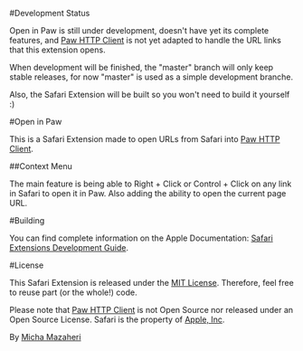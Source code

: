 #Development Status

Open in Paw is still under development, doesn't have yet its complete features, and [Paw HTTP Client](http://luckymarmot.com/paw) is not yet adapted to handle the URL links that this extension opens.

When development will be finished, the "master" branch will only keep stable releases, for now "master" is used as a simple development branche.

Also, the Safari Extension will be built so you won't need to build it yourself :)

#Open in Paw

This is a Safari Extension made to open URLs from Safari into [Paw HTTP Client](http://luckymarmot.com/paw).

##Context Menu

The main feature is being able to Right + Click or Control + Click on any link in Safari to open it in Paw. Also adding the ability to open the current page URL.

#Building

You can find complete information on the Apple Documentation: [Safari Extensions Development Guide](http://developer.apple.com/library/safari/#documentation/Tools/Conceptual/SafariExtensionGuide/Introduction/Introduction.html).

#License

This Safari Extension is released under the [MIT License](http://opensource.org/licenses/MIT). Therefore, feel free to reuse part (or the whole!) code.

Please note that [Paw HTTP Client](http://luckymarmot.com/paw) is not Open Source nor released under an Open Source License. Safari is the property of [Apple, Inc](http://www.apple.com).

By [Micha Mazaheri](http://micha.mazaheri.me)
